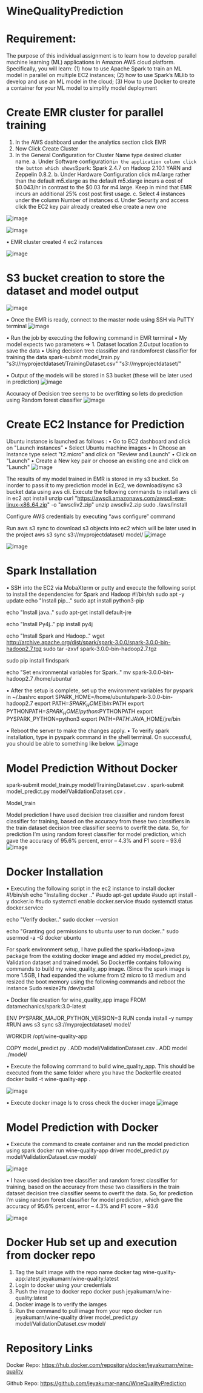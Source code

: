 # WineQualityPrediction
# Requirement:
The purpose of this individual assignment is to learn how to develop parallel machine learning (ML) applications in Amazon AWS cloud platform. Specifically, you will learn: (1) how to use Apache Spark to train an ML model in parallel on multiple EC2 instances; (2) how to use Spark’s MLlib to develop and use an ML model in the cloud; (3) How to use Docker to create a container for your ML model to simplify model deployment
# Create EMR cluster for parallel training
1.	In the AWS dashboard under the analytics section click EMR
2.	Now Click Create Cluster
3.	In the General Configuration for Cluster Name type desired cluster name.
  a.	Under Software configuration` in the application column click the button which shows `Spark: Spark 2.4.7 on Hadoop 2.10.1 YARN and Zeppelin 0.8.2.
  b. 	Under Hardware Configuration click m4.large rather than the default m5.xlarge as the default m5.xlarge incurs a cost of $0.043/hr in contrast to the $0.03 for m4.large. Keep in mind that EMR incurs an additional 25% cost post first usage.
  c.	Select 4 instances under the column Number of instances
  d.	Under Security and access click the EC2 key pair already created else create a new one
  
  ![image](https://user-images.githubusercontent.com/66985675/165438805-4c23421c-b7d6-4d76-99ec-2ac3e888c38a.png)

 ![image](https://user-images.githubusercontent.com/66985675/165438839-ce891277-052d-44b4-81d0-0ea3dd0347e2.png)

 
•	EMR cluster created 4 ec2 instances

![image](https://user-images.githubusercontent.com/66985675/165438848-da8e06db-3a0e-4915-b642-b118ac455d9f.png)

  
# S3 bucket creation to store the dataset and model output
![image](https://user-images.githubusercontent.com/66985675/165438881-b35d1bba-9e5a-4cdd-8592-5026323b7f81.png)

 
•	Once the EMR is ready, connect to the master node using SSH via PuTTY terminal 
 ![image](https://user-images.githubusercontent.com/66985675/165438937-bebc0814-cc15-43eb-9806-adc4ac362dac.png)

 
•	Run the job by executing the following command in EMR terminal
•	My model expects two parameters  => 1. Dataset location 2.Output location to save the data
•	Using decision tree classifier and randomforest classifier for training the data
spark-submit model_train.py "s3://myprojectdataset/TrainingDataset.csv" "s3://myprojectdataset/"

•	Output of the models will be stored in S3 bucket (these will be later used in prediction)
 ![image](https://user-images.githubusercontent.com/66985675/165439090-c5a6ca90-780d-4c71-b2f5-55dcf572e9d9.png)

Accuracy of Decision tree seems to be overfitting so lets do prediction using Random forest classifier
![image](https://user-images.githubusercontent.com/66985675/165439111-f918741c-72aa-46e3-aaaa-c3eb7901b0c2.png)

 
# Create EC2 Instance for Prediction 
Ubuntu instance is launched as follows :
•	Go to EC2 dashboard and click on "Launch instances”
•	Select Ubuntu machine images
•	In Choose an Instance type select "t2.micro" and click on "Review and Launch”
•	Click on "Launch"
•	Create a New key pair or choose an existing one and click on "Launch"
![image](https://user-images.githubusercontent.com/66985675/165439190-7b82fce2-e6fc-4a89-9929-96b2ecd57b12.png)


The results of my model trained in EMR is stored in my s3 bucket. So inorder to pass it to my prediction model in Ec2, we download/sync s3 bucket data using aws cli.
Execute the following commands to install aws cli in ec2
apt install unzip
curl "https://awscli.amazonaws.com/awscli-exe-linux-x86_64.zip" -o "awscliv2.zip"
unzip awscliv2.zip
sudo ./aws/install

Configure AWS credentials by executing “aws configure” command
 
Run aws s3 sync to download s3 objects into ec2 which will be later used in the project
aws s3 sync s3://myprojectdataset/ model/
![image](https://user-images.githubusercontent.com/66985675/165439221-6e6ac9bb-de14-43fc-b0f3-9ac08f17517b.png)

 ![image](https://user-images.githubusercontent.com/66985675/165439238-8193b854-c0ab-41c0-8dae-109b2fd9ac4a.png)

 
# Spark Installation
•	SSH into the EC2 via MobaXterm or putty and execute the following script to install the dependencies for Spark and Hadoop
#!/bin/sh
sudo apt -y update
echo "Install pip..."
sudo apt install python3-pip

echo "Install java.."
sudo apt-get install default-jre

echo "Install Py4j.."
pip install py4j

echo "Install Spark and Hadoop.."
wget http://archive.apache.org/dist/spark/spark-3.0.0/spark-3.0.0-bin-hadoop2.7.tgz
sudo tar -zxvf spark-3.0.0-bin-hadoop2.7.tgz

sudo pip install findspark

echo "Set environmental variables for Spark.."
mv spark-3.0.0-bin-hadoop2.7 /home/ubuntu/

•	After the setup is complete, set up the environment variables for pyspark in ~/.bashrc
export SPARK_HOME=/home/ubuntu/spark-3.0.0-bin-hadoop2.7
export PATH=$SPARK_HOME/bin:$PATH
export PYTHONPATH=$SPARK_HOME/python:$PYTHONPATH
export PYSPARK_PYTHON=python3
export PATH=$PATH:$JAVA_HOME/jre/bin

•	Reboot the server to make the changes apply.
•	To verify spark installation, type in pyspark command in the shell terminal. On successful, you should be able to something like below.
![image](https://user-images.githubusercontent.com/66985675/165439291-e3970907-e8a0-43c5-b079-0545f20f0d24.png)
 
# Model Prediction Without Docker
spark-submit model_train.py model/TrainingDataset.csv .
spark-submit model_predict.py model/ValidationDataset.csv .

 

Model_train  

Model prediction
I have used decision tree classifier and random forest classifier for training, based on the accuracy from these two classifiers in the train dataset decision tree classifier seems to overfit the data. So, for prediction I’m using random forest classifier for model prediction, which gave the accuracy of 95.6% percent, error – 4.3% and F1 score – 93.6
![image](https://user-images.githubusercontent.com/66985675/165439385-a584328e-f76b-47dd-b473-3bbe466a4c4f.png)


# Docker Installation
•	Executing the following script in the ec2 instance to install docker
#!/bin/sh
echo "Installing docker .."
#sudo apt-get update
#sudo apt install -y docker.io
#sudo systemctl enable docker.service
#sudo systemctl status docker.service

echo "Verify docker.."
sudo docker --version

echo "Granting god permissions to ubuntu user to run docker.."
sudo usermod -a -G docker ubuntu

For spark environment setup, I have pulled the spark+Hadoop+java package from the existing docker image and added my model_predict.py, Validation dataset and trained model. So Dockerfile contains following commands to build my wine_quality_app image. (Since the spark image is more 1.5GB, I had expanded the volume from t2 micro to t3 medium and resized the boot memory using the following commands and reboot the instance
Sudo resize2fs /dev/xvda1

•	Docker file creation for wine_quality_app image
FROM datamechanics/spark:3.0-latest

ENV PYSPARK_MAJOR_PYTHON_VERSION=3
RUN conda install -y numpy
#RUN aws s3 sync s3://myprojectdataset/ model/

WORKDIR /opt/wine-quality-app

COPY model_predict.py .
ADD model/ValidationDataset.csv .
ADD model ./model/



•	Execute the following command to build wine_quality_app. This should be executed from the same folder where you have the Dockerfile created
docker build -t wine-quality-app .

![image](https://user-images.githubusercontent.com/66985675/165439442-4689e91a-b548-4cfe-8338-6f84d18316eb.png)
 
•	Execute docker image ls to cross check the docker image
![image](https://user-images.githubusercontent.com/66985675/165439484-7f72b409-e18a-4a2d-a6f9-300e076e52f7.png)

# Model Prediction with Docker
•	Execute the command to create container and run the model prediction using spark
docker run wine-quality-app driver model_predict.py model/ValidationDataset.csv model/

![image](https://user-images.githubusercontent.com/66985675/165439504-e002a50d-f8be-4af6-9186-4746cb51624f.png)

  
•	I have used decision tree classifier and random forest classifier for training, based on the accuracy from these two classifiers in the train dataset decision tree classifier seems to overfit the data. So, for prediction I’m using random forest classifier for model prediction, which gave the accuracy of 95.6% percent, error – 4.3% and F1 score – 93.6

![image](https://user-images.githubusercontent.com/66985675/165439578-2afcff2c-75df-4967-9509-e7f702516882.png)

# Docker Hub set up and execution from docker repo
1. Tag the built image with the repo name
 docker tag wine-quality-app:latest jeyakumarn/wine-quality:latest
2. Login to docker using your credentials
3. Push the image to docker repo
 docker push jeyakumarn/wine-quality:latest
4. Docker image ls to verify the iamges
5. Run the command to pull image from your repo
docker run jeyakumarn/wine-quality driver model_predict.py model/ValidationDataset.csv model/

# Repository Links
Docker Repo: https://hub.docker.com/repository/docker/jeyakumarn/wine-quality

Github Repo: https://github.com/jeyakumar-nanc/WineQualityPrediction
